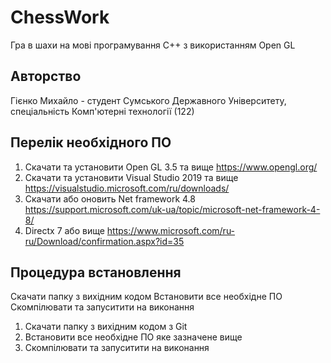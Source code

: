 # **ChessWork**
Гра в шахи на мові програмування С++ з використанням Open GL

## **Авторство**
Гієнко Михайло - cтудент Сумського Державного Університету, спеціальність Комп'ютерні технології (122)


## **Перелік необхідного ПО**
1. Скачати та установити Open GL 3.5 та вище https://www.opengl.org/
2. Скачати та установити Visual Studio 2019 та вище https://visualstudio.microsoft.com/ru/downloads/
3. Скачати або оновить Net framework 4.8 https://support.microsoft.com/uk-ua/topic/microsoft-net-framework-4-8/
4. Directx 7 або вище https://www.microsoft.com/ru-ru/Download/confirmation.aspx?id=35

## **Процедура встановлення**
Скачати папку з вихідним кодом
Встановити все необхідне ПО
Скомпілювати та запуситити на виконання
1. Скачати папку з вихідним кодом з Git
2. Встановити все необхідне ПО яке зазначене вище
3. Скомпілювати та запуситити на виконання

